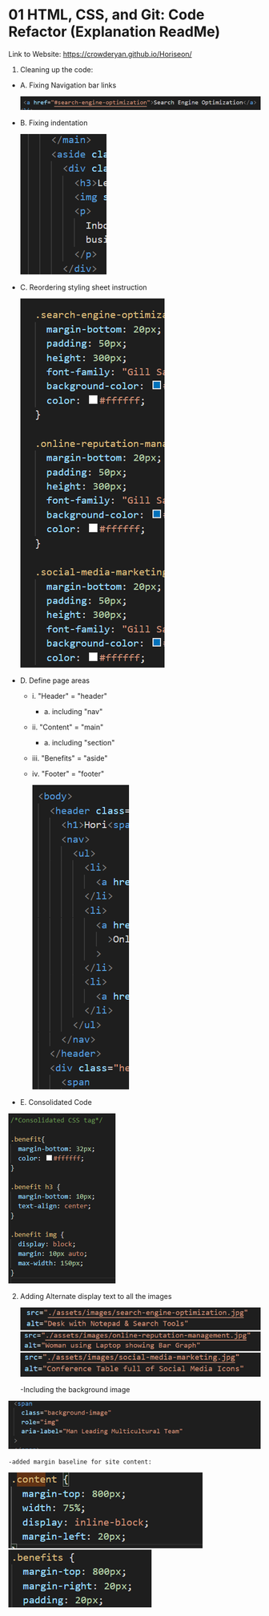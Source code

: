 # 01 HTML, CSS, and Git: Code Refactor (Explanation ReadMe)

Link to Website: https://crowderyan.github.io/Horiseon/

1. Cleaning up the code:

- A. Fixing Navigation bar links

  ![Nav link typo corrected](./assets/images/nav-link.png)

- B. Fixing indentation

  ![Best Practice Indentation](./assets/images/indent-order.png)

- C. Reordering styling sheet instruction

  ![Relocated more general css tags to higher in sheet](./assets/images/css-general.png)

- D. Define page areas

  - i. "Header" = "header"
    - a. including "nav"
  - ii. "Content" = "main"
    - a. including "section"
  - iii. "Benefits" = "aside"
  - iv. "Footer" = "footer"

    ![Example of altered element names](./assets/images/semantic-elements.png)

- E. Consolidated Code

![Combined tags](./assets/images/clean-code.png)

2. Adding Alternate display text to all the images

   ![Added description to alt tag](./assets/images/alt.png)
   ![Added description to alt tag](./assets/images/alt-1.png)
   ![Added description to alt tag](./assets/images/alt-2.png)

   -Including the background image

![Added alt tag for background image](./assets/images/alt-bg.png)

    -added margin baseline for site content:

![Added description to alt tag](./assets/images/margin-edit.png)
![Added description to alt tag](./assets/images/margin-edit1.png)
